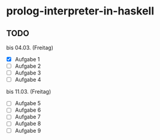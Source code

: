 # prolog-interpreter-in-haskell

## TODO
bis 04.03. (Freitag)
- [x] Aufgabe 1 
- [ ] Aufgabe 2
- [ ] Aufgabe 3
- [ ] Aufgabe 4

bis 11.03. (Freitag)
- [ ] Aufgabe 5
- [ ] Aufgabe 6
- [ ] Aufgabe 7
- [ ] Aufgabe 8
- [ ] Aufgabe 9
